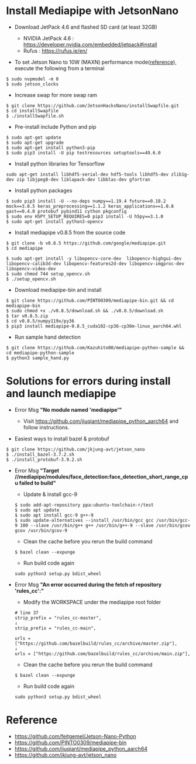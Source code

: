 Install Mediapipe with JetsonNano
==================================
- Download JetPack 4.6 and flashed SD card (at least 32GB)
  - NVIDIA JetPack 4.6 : https://developer.nvidia.com/embedded/jetpack#install
  - Rufus : https://rufus.ie/en/

- To set Jetson Nano to 10W (MAXN) performance mode([reference](https://devtalk.nvidia.com/default/topic/1050377/jetson-nano/deep-learning-inference-benchmarking-instructions/)), execute the following from a terminal
~~~
$ sudo nvpmodel -m 0
$ sudo jetson_clocks
~~~

- Increase swap for more swap ram
~~~
$ git clone https://github.com/JetsonHacksNano/installSwapfile.git  
$ cd installSwapfile
$ ./installSwapfile.sh
~~~

- Pre-install include Python and pip
~~~
$ sudo apt-get update
$ sudo apt-get upgrade
$ sudo apt-get install python3-pip
$ sudo pip3 install -U pip testresources setuptools==49.6.0
~~~

- Install python libraries for Tensorflow
~~~
sudo apt-get install libhdf5-serial-dev hdf5-tools libhdf5-dev zlib1g-dev zip libjpeg8-dev liblapack-dev libblas-dev gfortran
~~~

- Install python packages
~~~
$ sudo pip3 install -U --no-deps numpy==1.19.4 future==0.18.2 mock==3.0.5 keras_preprocessing==1.1.2 keras_applications==1.0.8 gast==0.4.0 protobuf pybind11 cython pkgconfig
$ sudo env H5PY_SETUP_REQUIRES=0 pip3 install -U h5py==3.1.0
$ sudo apt-get install python3-opencv
~~~

- Install mediapipe v0.8.5 from the source code
~~~
$ git clone -b v0.8.5 https://github.com/google/mediapipe.git
$ cd mediapipe

$ sudo apt-get install -y libopencv-core-dev  libopencv-highgui-dev libopencv-calib3d-dev libopencv-features2d-dev libopencv-imgproc-dev libopencv-video-dev
$ sudo chmod 744 setup_opencv.sh
$ ./setup_opencv.sh
~~~

- Download mediapipe-bin and install
~~~
$ git clone https://github.com/PINTO0309/mediapipe-bin.git && cd mediapipe-bin
$ sudo chmod +x ./v0.8.5/download.sh && ./v0.8.5/download.sh
$ tar v0.8.5.zip
$ cd v0.8.5/numpy119x/py36
$ pip3 install mediapipe-0.8.5_cuda102-cp36-cp36m-linux_aarch64.whl
~~~

- Run sample hand detection
~~~
$ git clone https://github.com/Kazuhito00/mediapipe-python-sample && cd mediapipe-python-sample
$ python3 sample_hand.py
~~~

Solutions for errors during install and launch mediapipe
=========================================================
- Error Msg **"No module named 'mediapipe'"**
  - Visit https://github.com/jiuqiant/mediapipe_python_aarch64 and follow instructions.
 
 - Easiest ways to install bazel & protobuf
 ~~~
 $ git clone https://github.com/jkjung-avt/jetson_nano
 $ ./install_bazel-3.7.2.sh
 $ ./install_protobuf-3.9.2.sh
 ~~~
 
- Error Msg **"Target //mediapipe/modules/face_detection:face_detection_short_range_cpu failed to build"**
  - Update & install gcc-9
  ~~~
  $ sudo add-apt-repository ppa:ubuntu-toolchain-r/test
  $ sudo apt update
  $ sudo apt install gcc-9 g++-9
  $ sudo update-alternatives --install /usr/bin/gcc gcc /usr/bin/gcc-9 100 --slave /usr/bin/g++ g++ /usr/bin/g++-9 --slave /usr/bin/gcov gcov /usr/bin/gcov-9
  ~~~
  - Clean the cache before you rerun the build command
  ~~~
  $ bazel clean --expunge
  ~~~
  - Run build code again
  ~~~
  sudo python3 setup.py bdist_wheel
  ~~~

- Error Msg **"An error occurred during the fetch of repository 'rules_cc':"**
  - Modify the WORKSPACE under the mediapipe root folder
  ~~~
  # line 37
  strip_prefix = "rules_cc-master",
  ↓
  strip_prefix = "rules_cc-main",
  
  urls = ["https://github.com/bazelbuild/rules_cc/archive/master.zip"],
  ↓
  urls = ["https://github.com/bazelbuild/rules_cc/archive/main.zip"],
  ~~~
  - Clean the cache before you rerun the build command
  ~~~
  $ bazel clean --expunge
  ~~~
  - Run build code again
  ~~~
  sudo python3 setup.py bdist_wheel
  ~~~

Reference
==========
- https://github.com/feitgemel/Jetson-Nano-Python
- https://github.com/PINTO0309/mediapipe-bin
- https://github.com/jiuqiant/mediapipe_python_aarch64
- https://github.com/jkjung-avt/jetson_nano
